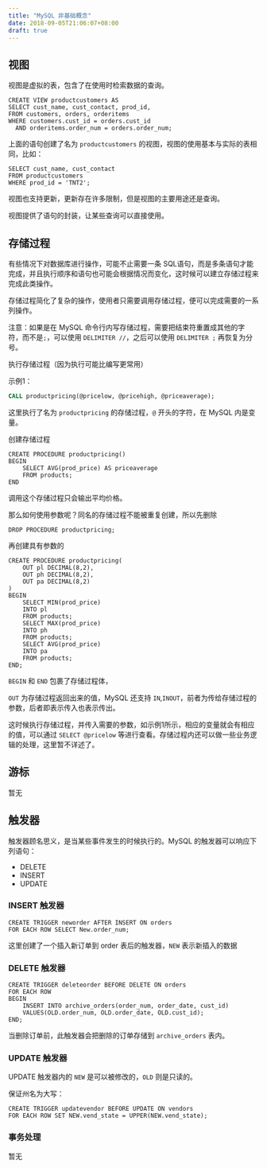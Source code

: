 ```yaml
---
title: "MySQL 非基础概念"
date: 2018-09-05T21:06:07+08:00
draft: true
---
```


## 视图

视图是虚拟的表，包含了在使用时检索数据的查询。

```
CREATE VIEW productcustomers AS
SELECT cust_name, cust_contact, prod_id,
FROM customers, orders, orderitems
WHERE customers.cust_id = orders.cust_id
  AND orderitems.order_num = orders.order_num;
```

上面的语句创建了名为 `productcustomers` 的视图，视图的使用基本与实际的表相同，比如：
```
SELECT cust_name, cust_contact
FROM productcustomers
WHERE prod_id = 'TNT2';
```

视图也支持更新，更新存在许多限制，但是视图的主要用途还是查询。

视图提供了语句的封装，让某些查询可以直接使用。



## 存储过程

有些情况下对数据库进行操作，可能不止需要一条 SQL语句，而是多条语句才能完成，并且执行顺序和语句也可能会根据情况而变化，这时候可以建立存储过程来完成此类操作。

存储过程简化了复杂的操作，使用者只需要调用存储过程，便可以完成需要的一系列操作。

注意：如果是在 MySQL 命令行内写存储过程，需要把结束符重置成其他的字符，而不是`;`，可以使用 `DELIMITER //`，之后可以使用 `DELIMITER ;` 再恢复为分号。

执行存储过程（因为执行可能比编写更常用）

示例1：
```sql
CALL productpricing(@pricelow, @pricehigh, @priceaverage);
```

这里执行了名为 `productpricing` 的存储过程，`@` 开头的字符，在 MySQL 内是变量。

创建存储过程

```
CREATE PROCEDURE productpricing()
BEGIN
    SELECT AVG(prod_price) AS priceaverage
    FROM products;
END
```

调用这个存储过程只会输出平均价格。

那么如何使用参数呢？同名的存储过程不能被重复创建，所以先删除

```
DROP PROCEDURE productpricing;
```

再创建具有参数的

```
CREATE PROCEDURE productpricing(
    OUT pl DECIMAL(8,2),
    OUT ph DECIMAL(8,2),
    OUT pa DECIMAL(8,2)
)
BEGIN
    SELECT MIN(prod_price)
    INTO pl
    FROM products;
    SELECT MAX(prod_price)
    INTO ph
    FROM products;
    SELECT AVG(prod_price)
    INTO pa
    FROM products;
END;
```

`BEGIN` 和 `END` 包裹了存储过程体，

`OUT` 为存储过程返回出来的值，MySQL 还支持 `IN`,`INOUT`，前者为传给存储过程的参数，后者即表示传入也表示传出。

这时候执行存储过程，并传入需要的参数，如示例1所示，相应的变量就会有相应的值，可以通过 `SELECT @pricelow` 等进行查看。存储过程内还可以做一些业务逻辑的处理，这里暂不详述了。


## 游标

暂无


## 触发器

触发器顾名思义，是当某些事件发生的时候执行的。MySQL 的触发器可以响应下列语句：

* DELETE
* INSERT
* UPDATE

### INSERT 触发器

```
CREATE TRIGGER neworder AFTER INSERT ON orders
FOR EACH ROW SELECT New.order_num;
```

这里创建了一个插入新订单到 order 表后的触发器，`NEW` 表示新插入的数据


### DELETE 触发器

```
CREATE TRIGGER deleteorder BEFORE DELETE ON orders
FOR EACH ROW
BEGIN
    INSERT INTO archive_orders(order_num, order_date, cust_id)
    VALUES(OLD.order_num, OLD.order_date, OLD.cust_id);
END;
```

当删除订单前，此触发器会把删除的订单存储到 `archive_orders` 表内。


### UPDATE 触发器

UPDATE 触发器内的 `NEW` 是可以被修改的，`OLD` 则是只读的。

保证州名为大写：
```
CREATE TRIGGER updatevendor BEFORE UPDATE ON vendors
FOR EACH ROW SET NEW.vend_state = UPPER(NEW.vend_state);
```


### 事务处理

暂无
